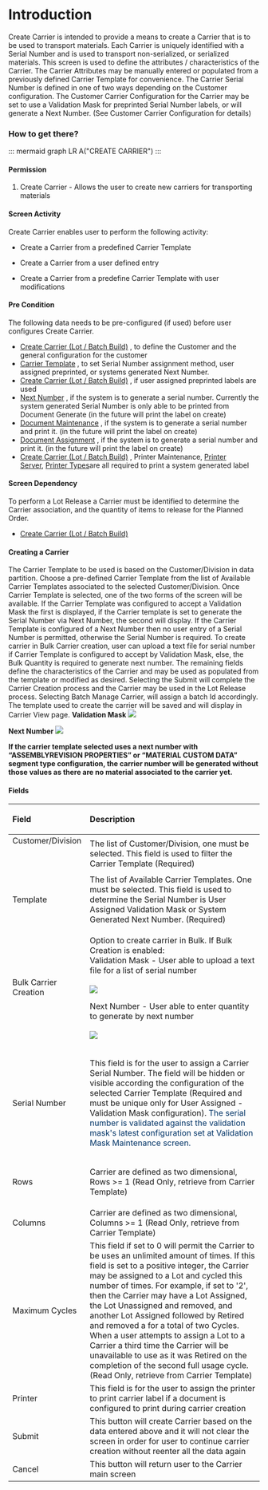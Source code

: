 # Introduction

Create Carrier is intended to provide a means to create a Carrier that is to be used to transport materials. Each Carrier is uniquely identified with a Serial Number and is used to transport non-serialized, or serialized materials. This screen is used to define the attributes / characteristics of the Carrier. The Carrier Attributes may be manually entered or populated from a previously defined Carrier Template for convenience. The Carrier Serial Number is defined in one of two ways depending on the Customer configuration. The Customer Carrier Configuration for the Carrier may be set to use a Validation Mask for preprinted Serial Number labels, or will generate a Next Number. (See Customer Carrier Configuration for details)


### How to get there?



::: mermaid
graph LR
A("CREATE CARRIER")
:::


#### Permission


1. Create Carrier - Allows the user to create new carriers for transporting materials


#### Screen Activity


Create Carrier enables user to perform the following activity:

- Create a Carrier from a predefined Carrier Template

- Create a Carrier from a user defined entry

- Create a Carrier from a predefine Carrier Template with user modifications


#### Pre Condition


The following data needs to be pre-configured (if used) before user configures Create Carrier.

- [Create Carrier (Lot / Batch Build)](iFactory-JGP-MES/iFactory-JGP-MES-Home/iFactory-JGP-MS/CONTENT/Lot-Batch-Production/Carrier-(Batch-Manufacturing-2.0)/Create-Carrier-(Batch-Manufacturing-2.0).md)
, to define the Customer and the general configuration for the customer
- [Carrier Template](iFactory-JGP-MES/iFactory-JGP-MES-Home/iFactory-JGP-MS/CONTENT/Lot-Batch-Production/Carrier-(Batch-Manufacturing-2.0)/Create-Carrier-(Batch-Manufacturing-2.0).md)
, to set Serial Number assignment method, user assigned preprinted, or systems generated Next Number.
- [Create Carrier (Lot / Batch Build)](iFactory-JGP-MES/iFactory-JGP-MES-Home/iFactory-JGP-MS/CONTENT/Lot-Batch-Production/Carrier-(Batch-Manufacturing-2.0)/Create-Carrier-(Batch-Manufacturing-2.0).md)
, if user assigned preprinted labels are used
- [Next Number](iFactory-JGP-MES/iFactory-JGP-MES-Home/iFactory-JGP-MS/CONTENT/Lot-Batch-Production/Carrier-(Batch-Manufacturing-2.0)/Create-Carrier-(Batch-Manufacturing-2.0).md)
, if the system is to generate a serial number. Currently the system generated Serial Number is only able to be printed from Document Generate (in the future will print the label on create)
- [Document Maintenance](iFactory-JGP-MES/iFactory-JGP-MES-Home/iFactory-JGP-MS/CONTENT/Lot-Batch-Production/Carrier-(Batch-Manufacturing-2.0)/Create-Carrier-(Batch-Manufacturing-2.0).md)
, if the system is to generate a serial number and print it. (in the future will print the label on create)
- [Document Assignment](iFactory-JGP-MES/iFactory-JGP-MES-Home/iFactory-JGP-MS/CONTENT/Lot-Batch-Production/Carrier-(Batch-Manufacturing-2.0)/Create-Carrier-(Batch-Manufacturing-2.0).md)
, if the system is to generate a serial number and print it. (in the future will print the label on create)
- [Create Carrier (Lot / Batch Build)](iFactory-JGP-MES/iFactory-JGP-MES-Home/iFactory-JGP-MS/CONTENT/Lot-Batch-Production/Carrier-(Batch-Manufacturing-2.0)/Create-Carrier-(Batch-Manufacturing-2.0).md)
, Printer Maintenance, [Printer Server](iFactory-JGP-MES/iFactory-JGP-MES-Home/iFactory-JGP-MS/CONTENT/Lot-Batch-Production/Carrier-(Batch-Manufacturing-2.0)/Create-Carrier-(Batch-Manufacturing-2.0).md), [Printer Types](iFactory-JGP-MES/iFactory-JGP-MES-Home/iFactory-JGP-MS/CONTENT/Lot-Batch-Production/Carrier-(Batch-Manufacturing-2.0)/Create-Carrier-(Batch-Manufacturing-2.0).md)are all required to print a system generated label

#### Screen Dependency


To perform a Lot Release a Carrier must be identified to determine the Carrier association, and the quantity of items to release for the Planned Order.

- [Create Carrier (Lot / Batch Build)](iFactory-JGP-MES/iFactory-JGP-MES-Home/iFactory-JGP-MS/CONTENT/Lot-Batch-Production/Carrier-(Batch-Manufacturing-2.0)/Create-Carrier-(Batch-Manufacturing-2.0).md)


#### Creating a Carrier


The Carrier Template to be used is based on the Customer/Division in data partition. Choose a pre-defined Carrier Template from the list of Available Carrier Templates associated to the selected Customer/Division. Once Carrier Template is selected, one of the two forms of the screen will be available. If the Carrier Template was configured to accept a Validation Mask the first is displayed, if the Carrier template is set to generate the Serial Number via Next Number, the second will display. If the Carrier Template is configured of a Next Number then no user entry of a Serial Number is permitted, otherwise the Serial Number is required. To create carrier in Bulk Carrier creation, user can upload a text file for serial number if Carrier Template is configured to accept by Validation Mask, else, the Bulk Quantity is required to generate next number. The remaining fields define the characteristics of the Carrier and may be used as populated from the template or modified as desired. Selecting the Submit will complete the Carrier Creation process and the Carrier may be used in the Lot Release process. Selecting Batch Manage Carrier, will assign a batch Id accordingly. The template used to create the carrier will be saved and will display in Carrier View page.
**Validation Mask** 
![](https://dev.azure.com/jblprd/3416e237-a20a-4514-985d-7993adabea7d/_apis/wit/attachments/9cc7fbb5-b9d5-48cf-817f-f10fcce84604?fileName=image.png)


**Next Number** 
![](https://dev.azure.com/jblprd/3416e237-a20a-4514-985d-7993adabea7d/_apis/wit/attachments/b4b8c27a-fc63-4052-8215-9dca1eec249d?fileName=image.png)


**If the carrier template selected uses a next number with “ASSEMBLYREVISION PROPERTIES” or “MATERIAL CUSTOM DATA” segment type configuration, the carrier number will be generated without those values as there are no material associated to the carrier yet.** 


#### Fields


<table class="wrapped confluenceTable"><colgroup><col /><col /></colgroup><thead><tr><th style="text-align: left;" class="confluenceTh"><p>Field</p></th><th style="text-align: left;" class="confluenceTh"><p>Description</p></th></tr></thead><tbody><tr><td style="text-align: left;" class="confluenceTd">Customer/Division<p><br /></p></td><td style="text-align: left;" class="confluenceTd">The list of Customer/Division, one must be selected. This field is used to filter the Carrier Template (Required)</td></tr><tr><td style="text-align: left;" colspan="1" class="confluenceTd">Template</td><td style="text-align: left;" colspan="1" class="confluenceTd">The list of Available Carrier Templates. One must be selected. This field is used to determine the Serial Number is User Assigned Validation Mask or System Generated Next Number. (Required)</td></tr><tr><td style="text-align: left;" colspan="1" class="confluenceTd">Bulk Carrier Creation</td><td style="text-align: left;" colspan="1" class="confluenceTd"><div class="content-wrapper"><p>Option to create carrier in Bulk. If Bulk Creation is enabled:<br />Validation Mask - User able to upload a text file for a list of serial number<br /><br /><span class="confluence-embedded-file-wrapper"><span class="confluence-embedded-file-wrapper"><img class="confluence-embedded-image confluence-external-resource" src="https://dev.azure.com/jblprd/Production%20Systems-JGP/_apis/git/repositories/wiki-JGP iFactory/items?path=/.attachments/29917751.png&$format=octetStream" data-image-src="http://usplnd0wiki01:8090/download/attachments/29917747/image2017-8-11%2011%3A1%3A23.png?version=1&modificationDate=1530103782327&api=v2" /></span></span></p><p>Next Number - User able to enter quantity to generate by next number<br /><br /><span class="confluence-embedded-file-wrapper"><span class="confluence-embedded-file-wrapper"><img class="confluence-embedded-image confluence-external-resource" src="https://dev.azure.com/jblprd/Production%20Systems-JGP/_apis/git/repositories/wiki-JGP iFactory/items?path=/.attachments/29917750.png&$format=octetStream" data-image-src="http://usplnd0wiki01:8090/download/attachments/29917747/image2017-8-11%2011%3A2%3A56.png?version=1&modificationDate=1530103782313&api=v2" /></span></span></p></div></td></tr><tr><td style="text-align: left;" class="confluenceTd"><p>Serial Number</p></td><td style="text-align: left;" class="confluenceTd"><p>This field is for the user to assign a Carrier Serial Number. The field will be hidden or visible according the configuration of the selected Carrier Template (Required and must be unique only for User Assigned - Validation Mask configuration).<span style="color: rgb(0,51,102);"> The serial number is validated against the validation mask's latest configuration set at Validation Mask Maintenance screen.</span></p></td></tr><tr><td style="text-align: left;" class="confluenceTd">Rows</td><td style="text-align: left;" class="confluenceTd"><p>Carrier are defined as two dimensional, Rows >= 1 (Read Only, retrieve from Carrier Template)</p></td></tr><tr><td style="text-align: left;" class="confluenceTd">Columns</td><td style="text-align: left;" class="confluenceTd"><span>Carrier are defined as two dimensional, Columns >= 1 (Read Only, retrieve from Carrier Template)</span></td></tr><tr><td style="text-align: left;" class="confluenceTd">Maximum Cycles</td><td style="text-align: left;" class="confluenceTd"><span>This field if set to 0 will permit the Carrier to be uses an unlimited amount of times. If this field is set to a positive integer, the Carrier may be assigned to a Lot and cycled this number of times. For example, if set to '2', then the Carrier may have a Lot Assigned, the Lot Unassigned and removed, and another Lot Assigned followed by Retired and removed a for a total of two Cycles. When a user attempts to assign a Lot to a Carrier a third time the Carrier will be unavailable to use as it was Retired on the completion of the second full usage cycle.(Read Only, retrieve from Carrier Template)</span></td></tr><tr><td style="text-align: left;" colspan="1" class="confluenceTd">Printer</td><td style="text-align: left;" colspan="1" class="confluenceTd">This field is for the user to assign the printer to print carrier label if a document is configured to print during carrier creation</td></tr><tr><td style="text-align: left;" colspan="1" class="confluenceTd">Submit</td><td style="text-align: left;" colspan="1" class="confluenceTd">This button will create Carrier based on the data entered above and it will not clear the screen in order for user to continue carrier creation without reenter all the data again</td></tr><tr><td style="text-align: left;" colspan="1" class="confluenceTd">Cancel</td><td style="text-align: left;" colspan="1" class="confluenceTd">This button will return user to the Carrier main screen</td></tr></tbody></table>










